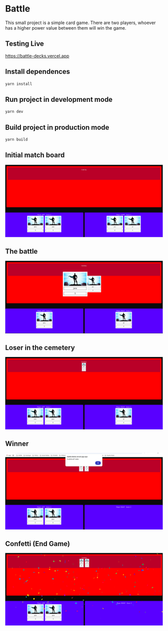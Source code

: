 # Battle

This small project is a simple card game. There are two players, whoever has a higher power value between them will win the game.

## Testing Live
https://battle-decks.vercel.app

## Install dependences

```bash
yarn install
```

## Run project in development mode

```bash
yarn dev
```

## Build project in production mode

```bash
yarn build
```

## Initial match board

![Initial match board](./docs/1.png)

## The battle

![The battle](./docs/2.png)

## Loser in the cemetery

![Loser in the cemetery](./docs/3.png)

## Winner

![Winner](./docs/4.png)

## Confetti (End Game)

![Confetti (End Game)](./docs/5.png)